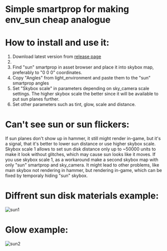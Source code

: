 # Simple smartprop for making env_sun cheap analogue

# How to install and use it:

  1. Download latest version from [release page](https://github.com/OrelStealth/vsmart-sun/releases)
  2. 
  3. Find "sun" smartprop in asset browser and place it into skybox map, preferably to "0 0 0" coordinates.
  4. Copy "Angles" from light_environment and paste them to the "sun" smartprop angles
  5. Set "Skybox scale" in parameters depending on sky_camera scale settings. The higher skybox scale the better since it will be available to put sun planes further.
  6. Set other parameters such as tint, glow, scale and distance.


# Can't see sun or sun flickers:

If sun planes don't show up in hammer, it still might render in-game, but it's a signal, that it's better to lower sun distance or use higher skybox scale. Skybox scale 1 allows to set sun disk distance only up to ~50000 units to make it look without glitches, which may cause sun looks like it moves. If you use skybox scale 1, as a workaround make a second skybox map with only "sun" smartprop and sky_camera. It might lead to other problems, like main skybox not rendering in hammer, but rendering in-game, which can be fixed by temporaly hiding "sun" skybox.

# Diffrent sun disk materials example:
![sun1](https://github.com/user-attachments/assets/ac1c8de8-1162-4783-86b1-8551f58bbbf7)


# Glow example:
![sun2](https://github.com/user-attachments/assets/0b248c04-f855-463a-b1b4-19b1812b0c94)
